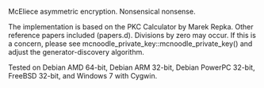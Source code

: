 McEliece asymmetric encryption. Nonsensical nonsense.

The implementation is based on the PKC Calculator by Marek Repka. Other reference papers included (papers.d).
Divisions by zero may occur. If this is a concern, please see mcnoodle_private_key::mcnoodle_private_key() and adjust the generator-discovery algorithm.

Tested on Debian AMD 64-bit, Debian ARM 32-bit, Debian PowerPC 32-bit, FreeBSD 32-bit, and Windows 7 with Cygwin.

